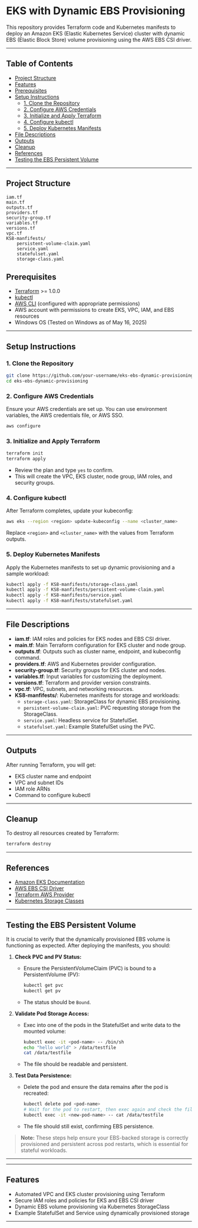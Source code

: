 # EKS with Dynamic EBS Provisioning

This repository provides Terraform code and Kubernetes manifests to deploy an Amazon EKS (Elastic Kubernetes Service) cluster with dynamic EBS (Elastic Block Store) volume provisioning using the AWS EBS CSI driver.

---

## Table of Contents

- [Project Structure](#project-structure)
- [Features](#features)
- [Prerequisites](#prerequisites)
- [Setup Instructions](#setup-instructions)
  - [1. Clone the Repository](#1-clone-the-repository)
  - [2. Configure AWS Credentials](#2-configure-aws-credentials)
  - [3. Initialize and Apply Terraform](#3-initialize-and-apply-terraform)
  - [4. Configure kubectl](#4-configure-kubectl)
  - [5. Deploy Kubernetes Manifests](#5-deploy-kubernetes-manifests)
- [File Descriptions](#file-descriptions)
- [Outputs](#outputs)
- [Cleanup](#cleanup)
- [References](#references)
- [Testing the EBS Persistent Volume](#testing-the-ebs-persistent-volume)

---

## Project Structure

```
iam.tf
main.tf
outputs.tf
providers.tf
security-group.tf
variables.tf
versions.tf
vpc.tf
KS8-manfifests/
    persistent-volume-claim.yaml
    service.yaml
    statefulset.yaml
    storage-class.yaml
```


## Prerequisites

- [Terraform](https://www.terraform.io/downloads.html) >= 1.0.0
- [kubectl](https://kubernetes.io/docs/tasks/tools/)
- [AWS CLI](https://aws.amazon.com/cli/) (configured with appropriate permissions)
- AWS account with permissions to create EKS, VPC, IAM, and EBS resources
- Windows OS (Tested on Windows as of May 16, 2025)

---

## Setup Instructions

### 1. Clone the Repository

```sh
git clone https://github.com/your-username/eks-ebs-dynamic-provisioning.git
cd eks-ebs-dynamic-provisioning
```

### 2. Configure AWS Credentials

Ensure your AWS credentials are set up. You can use environment variables, the AWS credentials file, or AWS SSO.

```sh
aws configure
```

### 3. Initialize and Apply Terraform

```sh
terraform init
terraform apply
```

- Review the plan and type `yes` to confirm.
- This will create the VPC, EKS cluster, node group, IAM roles, and security groups.

### 4. Configure kubectl

After Terraform completes, update your kubeconfig:

```sh
aws eks --region <region> update-kubeconfig --name <cluster_name>
```

Replace `<region>` and `<cluster_name>` with the values from Terraform outputs.

### 5. Deploy Kubernetes Manifests

Apply the Kubernetes manifests to set up dynamic provisioning and a sample workload:

```sh
kubectl apply -f KS8-manfifests/storage-class.yaml
kubectl apply -f KS8-manfifests/persistent-volume-claim.yaml
kubectl apply -f KS8-manfifests/service.yaml
kubectl apply -f KS8-manfifests/statefulset.yaml
```

---

## File Descriptions

- **iam.tf**: IAM roles and policies for EKS nodes and EBS CSI driver.
- **main.tf**: Main Terraform configuration for EKS cluster and node group.
- **outputs.tf**: Outputs such as cluster name, endpoint, and kubeconfig command.
- **providers.tf**: AWS and Kubernetes provider configuration.
- **security-group.tf**: Security groups for EKS cluster and nodes.
- **variables.tf**: Input variables for customizing the deployment.
- **versions.tf**: Terraform and provider version constraints.
- **vpc.tf**: VPC, subnets, and networking resources.
- **KS8-manfifests/**: Kubernetes manifests for storage and workloads:
  - `storage-class.yaml`: StorageClass for dynamic EBS provisioning.
  - `persistent-volume-claim.yaml`: PVC requesting storage from the StorageClass.
  - `service.yaml`: Headless service for StatefulSet.
  - `statefulset.yaml`: Example StatefulSet using the PVC.

---

## Outputs

After running Terraform, you will get:

- EKS cluster name and endpoint
- VPC and subnet IDs
- IAM role ARNs
- Command to configure kubectl

---

## Cleanup

To destroy all resources created by Terraform:

```sh
terraform destroy
```

---

## References

- [Amazon EKS Documentation](https://docs.aws.amazon.com/eks/latest/userguide/what-is-eks.html)
- [AWS EBS CSI Driver](https://docs.aws.amazon.com/eks/latest/userguide/ebs-csi.html)
- [Terraform AWS Provider](https://registry.terraform.io/providers/hashicorp/aws/latest/docs)
- [Kubernetes Storage Classes](https://kubernetes.io/docs/concepts/storage/storage-classes/)

---

## Testing the EBS Persistent Volume

It is crucial to verify that the dynamically provisioned EBS volume is functioning as expected. After deploying the manifests, you should:

1. **Check PVC and PV Status:**
   - Ensure the PersistentVolumeClaim (PVC) is bound to a PersistentVolume (PV):
     ```sh
     kubectl get pvc
     kubectl get pv
     ```
   - The status should be `Bound`.

2. **Validate Pod Storage Access:**
   - Exec into one of the pods in the StatefulSet and write data to the mounted volume:
     ```sh
     kubectl exec -it <pod-name> -- /bin/sh
     echo "hello world" > /data/testfile
     cat /data/testfile
     ```
   - The file should be readable and persistent.

3. **Test Data Persistence:**
   - Delete the pod and ensure the data remains after the pod is recreated:
     ```sh
     kubectl delete pod <pod-name>
     # Wait for the pod to restart, then exec again and check the file
     kubectl exec -it <new-pod-name> -- cat /data/testfile
     ```
   - The file should still exist, confirming EBS persistence.

> **Note:** These steps help ensure your EBS-backed storage is correctly provisioned and persistent across pod restarts, which is essential for stateful workloads.

---

---

## Features

- Automated VPC and EKS cluster provisioning using Terraform
- Secure IAM roles and policies for EKS and EBS CSI driver
- Dynamic EBS volume provisioning via Kubernetes StorageClass
- Example StatefulSet and Service using dynamically provisioned storage

---